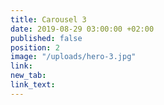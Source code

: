 ```yaml
---
title: Carousel 3
date: 2019-08-29 03:00:00 +02:00
published: false
position: 2
image: "/uploads/hero-3.jpg"
link: 
new_tab: 
link_text: 
---
```


